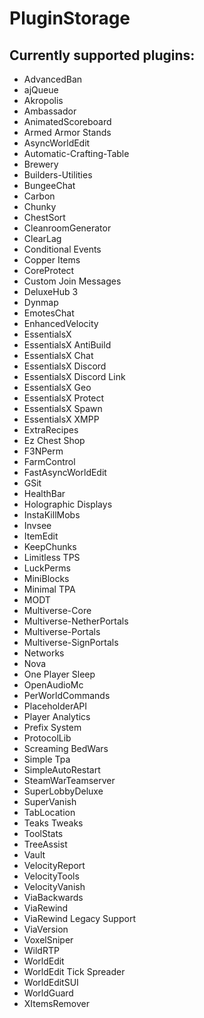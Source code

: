 # PluginStorage


## Currently supported plugins:

- AdvancedBan
- ajQueue
- Akropolis
- Ambassador
- AnimatedScoreboard
- Armed Armor Stands
- AsyncWorldEdit
- Automatic-Crafting-Table
- Brewery
- Builders-Utilities
- BungeeChat
- Carbon
- Chunky
- ChestSort
- CleanroomGenerator
- ClearLag
- Conditional Events
- Copper Items
- CoreProtect
- Custom Join Messages
- DeluxeHub 3
- Dynmap
- EmotesChat
- EnhancedVelocity
- EssentialsX
- EssentialsX AntiBuild
- EssentialsX Chat
- EssentialsX Discord
- EssentialsX Discord Link
- EssentialsX Geo
- EssentialsX Protect
- EssentialsX Spawn
- EssentialsX XMPP
- ExtraRecipes
- Ez Chest Shop
- F3NPerm
- FarmControl
- FastAsyncWorldEdit
- GSit
- HealthBar
- Holographic Displays
- InstaKillMobs
- Invsee
- ItemEdit
- KeepChunks
- Limitless TPS
- LuckPerms
- MiniBlocks
- Minimal TPA
- MODT
- Multiverse-Core
- Multiverse-NetherPortals
- Multiverse-Portals
- Multiverse-SignPortals
- Networks
- Nova
- One Player Sleep
- OpenAudioMc
- PerWorldCommands
- PlaceholderAPI
- Player Analytics
- Prefix System
- ProtocolLib
- Screaming BedWars
- Simple Tpa
- SimpleAutoRestart
- SteamWarTeamserver
- SuperLobbyDeluxe
- SuperVanish
- TabLocation
- Teaks Tweaks
- ToolStats
- TreeAssist
- Vault
- VelocityReport
- VelocityTools
- VelocityVanish
- ViaBackwards
- ViaRewind
- ViaRewind Legacy Support
- ViaVersion
- VoxelSniper
- WildRTP
- WorldEdit
- WorldEdit Tick Spreader
- WorldEditSUI
- WorldGuard
- XItemsRemover